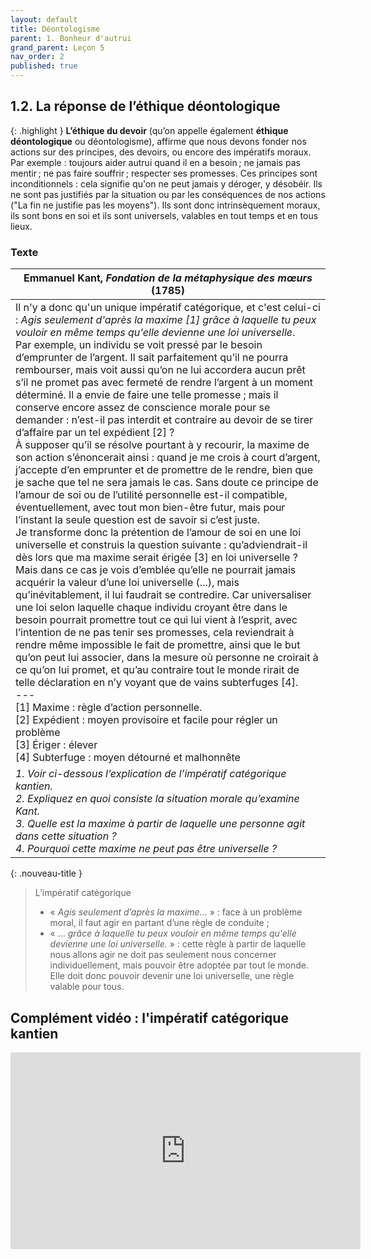 ```yaml
---
layout: default
title: Déontologisme
parent: 1. Bonheur d'autrui
grand_parent: Leçon 5
nav_order: 2
published: true
---
```

## 1.2. La réponse de l’éthique déontologique

{: .highlight }
**L’éthique du devoir** (qu’on appelle également **éthique déontologique** ou déontologisme), affirme que nous devons fonder nos actions sur des principes, des devoirs, ou encore des impératifs moraux. Par exemple : toujours aider autrui quand il en a besoin ; ne jamais pas mentir ; ne pas faire souffrir ; respecter ses promesses. Ces principes sont inconditionnels : cela signifie qu'on ne peut jamais y déroger, y désobéir. Ils ne sont pas justifiés par la situation ou par les conséquences de nos actions ("La fin ne justifie pas les moyens"). Ils sont donc intrinsèquement moraux, ils sont bons en soi et ils sont universels, valables en tout temps et en tous lieux.

### Texte

| Emmanuel Kant, *Fondation de la métaphysique des mœurs* (1785)  |
| ---------------------------------------------------- |
| Il n'y a donc qu'un unique impératif catégorique, et c'est celui-ci : *Agis seulement d'après la maxime [1] grâce à laquelle tu peux vouloir en même temps qu'elle devienne une loi universelle*.<br>Par exemple, un individu se voit pressé par le besoin d’emprunter de l’argent. Il sait parfaitement qu’il ne pourra rembourser, mais voit aussi qu’on ne lui accordera aucun prêt s’il ne promet pas avec fermeté de rendre l’argent à un moment déterminé. Il a envie de faire une telle promesse ; mais il conserve encore assez de conscience morale pour se demander : n’est-il pas interdit et contraire au devoir de se tirer d’affaire par un tel expédient [2] ? <br>À supposer qu’il se résolve pourtant à y recourir, la maxime de son action s’énoncerait ainsi : quand je me crois à court d’argent, j’accepte d’en emprunter et de promettre de le rendre, bien que je sache que tel ne sera jamais le cas. Sans doute ce principe de l’amour de soi ou de l’utilité personnelle est-il compatible, éventuellement, avec tout mon bien-être futur, mais pour l’instant la seule question est de savoir si c’est juste. <br>Je transforme donc la prétention de l’amour de soi en une loi universelle et construis la question suivante : qu’adviendrait-il dès lors que ma maxime serait érigée [3] en loi universelle ? Mais dans ce cas je vois d’emblée qu’elle ne pourrait jamais acquérir la valeur d’une loi universelle (...), mais qu’inévitablement, il lui faudrait se contredire. Car universaliser une loi selon laquelle chaque individu croyant être dans le besoin pourrait promettre tout ce qui lui vient à l’esprit, avec l’intention de ne pas tenir ses promesses, cela reviendrait à rendre même impossible le fait de promettre, ainsi que le but qu’on peut lui associer, dans la mesure où personne ne croirait à ce qu’on lui promet, et qu’au contraire tout le monde rirait de telle déclaration en n’y voyant que de vains subterfuges [4].<br>\---<br>\[1] Maxime : règle d’action personnelle.<br>\[2] Expédient : moyen provisoire et facile pour régler un problème<br>\[3] Ériger : élever<br>\[4] Subterfuge : moyen détourné et malhonnête |
| *1. Voir ci-dessous l’explication de l’impératif catégorique kantien.<br>2. Expliquez en quoi consiste la situation morale qu’examine Kant.<br>3. Quelle est la maxime à partir de laquelle une personne agit dans cette situation ?<br>4. Pourquoi cette maxime ne peut pas être universelle ?*   |

{: .nouveau-title }
> L’impératif catégorique
>
>- « *Agis seulement d’après la maxime...* » : face à un problème moral, il faut agir en partant d’une règle de conduite ;
>- « … *grâce à laquelle tu peux vouloir en même temps qu'elle devienne une loi universelle.* » : cette règle à partir de laquelle nous allons agir ne doit pas seulement nous concerner individuellement, mais pouvoir être adoptée par tout le monde. Elle doit donc pouvoir devenir une loi universelle, une règle valable pour tous.

## Complément vidéo : l'impératif catégorique kantien

<iframe width="560" height="315" src="https://www.youtube.com/embed/jGRufkdfE20?si=gPA8tc_GyzlIw3oe" title="YouTube video player" frameborder="0" allow="accelerometer; autoplay; clipboard-write; encrypted-media; gyroscope; picture-in-picture; web-share" referrerpolicy="strict-origin-when-cross-origin" allowfullscreen></iframe>